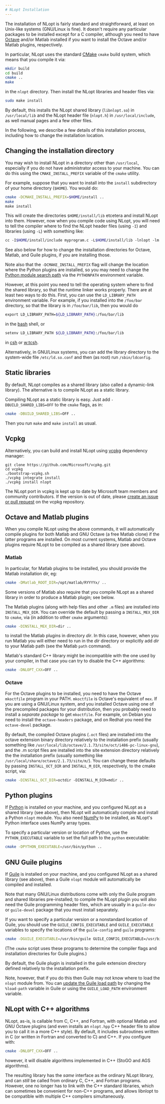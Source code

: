 ```yaml
---
# NLopt Installation
---
```


The installation of NLopt is fairly standard and straightforward, at least on Unix-like systems (GNU/Linux is fine). It doesn't require any particular packages to be installed except for a C compiler, although you need to have [Octave](https://en.wikipedia.org/wiki/GNU_Octave) and/or Matlab installed if you want to install the Octave and/or Matlab plugins, respectively.

In particular, NLopt uses the standard [CMake](https://cmake.org/) `cmake` build system, which means that you compile it via:

```sh
mkdir build
cd build
cmake ..
make
```

in the `nlopt` directory. Then install the NLopt libraries and header files via:

```sh
sudo make install
```

By default, this installs the NLopt shared library (`libnlopt.so`) in `/usr/local/lib` and the NLopt header file (`nlopt.h`) in `/usr/local/include`, as well manual pages and a few other files.

In the following, we describe a few details of this installation process, including how to change the installation location.

Changing the installation directory
-----------------------------------

You may wish to install NLopt in a directory other than `/usr/local`, especially if you do not have administrator access to your machine. You can do this using the `CMAKE_INSTALL_PREFIX` variable of the `cmake` utility.

For example, suppose that you want to install into the `install` subdirectory of your home directory (`$HOME`). You would do:

```sh
cmake -DCMAKE_INSTALL_PREFIX=$HOME/install ..
make
make install
```

This will create the directories `$HOME/install/lib` etcetera and install NLopt into them. However, now when you compile code using NLopt, you will need to tell the compiler where to find the NLopt header files (using `-I`) and libraries (using `-L`) with something like:

```sh
cc -I$HOME/install/include myprogram.c -L$HOME/install/lib -lnlopt -lm -o myprogram
```

See also below for how to change the installation directories for Octave, Matlab, and Guile plugins, if you are installing those.

Note also that the `-DCMAKE_INSTALL_PREFIX` flag will change the location where the Python plugins are installed, so you may need to change the [Python module search path](http://docs.python.org/tutorial/modules.html#the-module-search-path) via the `PYTHONPATH` environment variable.

However, at this point you need to tell the operating system where to find the shared library, so that the runtime linker works properly. There are at least two ways to do this. First, you can use the `LD_LIBRARY_PATH` environment variable. For example, if you installed into the `/foo/bar` directory, so that the library is in `/foo/bar/lib`, then you would do

```sh
export LD_LIBRARY_PATH=${LD_LIBRARY_PATH}:/foo/bar/lib
```

in the [bash](https://en.wikipedia.org/wiki/Bash) shell, or

```sh
setenv LD_LIBRARY_PATH ${LD_LIBRARY_PATH}:/foo/bar/lib
```

in [csh](https://en.wikipedia.org/wiki/csh) or [w:tcsh](https://en.wikipedia.org/wiki/tcsh).

Alternatively, in GNU/Linux systems, you can add the library directory to the system-wide file `/etc/ld.so.conf` and then (as root) run `/sbin/ldconfig`.

Static libraries
----------------

By default, NLopt compiles as a shared library (also called a dynamic-link library). The alternative is to compile NLopt as a static library.

Compiling NLopt as a static library is easy. Just add `-DBUILD_SHARED_LIBS=OFF` to the `cmake` flags, as in:

```sh
cmake -DBUILD_SHARED_LIBS=OFF ..
```

Then you run `make` and `make` `install` as usual.


Vcpkg
-------------------------

Alternatively, you can build and install NLopt using [vcpkg](https://github.com/Microsoft/vcpkg/) dependency manager:

    git clone https://github.com/Microsoft/vcpkg.git
    cd vcpkg
    ./bootstrap-vcpkg.sh
    ./vcpkg integrate install
    ./vcpkg install nlopt

The NLopt port in vcpkg is kept up to date by Microsoft team members and community contributors. If the version is out of date, please [create an issue or pull request](https://github.com/Microsoft/vcpkg) on the vcpkg repository.

Octave and Matlab plugins
-------------------------

When you compile NLopt using the above commands, it will automatically compile plugins for both Matlab and GNU Octave (a free Matlab clone) if the latter programs are installed. On most current systems, Matlab and Octave plugins require NLopt to be compiled as a shared library (see above).

### Matlab

In particular, for Matlab plugins to be installed, you should provide the Matlab installation dir, eg:

```sh
cmake -DMatlab_ROOT_DIR=/opt/matlab/RYYYYx/ ..
```

Some versions of Matlab also require that you compile NLopt as a shared library in order to produce a Matlab plugin; see below.

The Matlab plugins (along with help files and other `.m` files) are installed into `INSTALL_MEX_DIR`. You can override the default by passing a `INSTALL_MEX_DIR` to `cmake`, via (in addition to other `cmake` arguments):

```sh
cmake -DINSTALL_MEX_DIR=dir ..
```

to install the Matlab plugins in directory *dir*. In this case, however, when you run Matlab you will either need to run in the *dir* directory or explicitly add *dir* to your Matlab path (see the Matlab `path` command).

Matlab's standard C++ library might be incompatible with the one used by your compiler, in that case you can try to disable the C++ algorithms:

```sh
cmake -DNLOPT_CXX=OFF ..
```

### Octave

For the Octave plugins to be installed, you need to have the Octave `mkoctfile` program in your PATH. `mkoctfile` is Octave's equivalent of `mex`. If you are using a GNU/Linux system, and you installed Octave using one of the precompiled packages for your distribution, then you probably need to install a *separate package* to get `mkoctfile`. For example, on Debian you need to install the `octave-headers` package, and on Redhat you need the `octave-devel` package.

By default, the compiled Octave plugins (`.oct` files) are installed into the octave extension binary directory relatively to the installation prefix (usually something like `/usr/local/lib/octave/2.1.73/site/oct/i486-pc-linux-gnu`), and the .m script files are installed into the site extension directory relatively the the installation prefix (usually something like `/usr/local/share/octave/2.1.73/site/m/`). You can change these defaults by passing `INSTALL_OCT_DIR` and `INSTALL_M_DIR`, respectively, to the cmake script, via:

```sh
cmake -DINSTALL_OCT_DIR=octdir -DINSTALL_M_DIR=mdir ..
```

Python plugins
--------------

If [Python](https://en.wikipedia.org/wiki/Python_(programming_language)) is installed on your machine, and you configured NLopt as a shared library (see above), then NLopt will automatically compile and install a Python `nlopt` module. You also need [NumPy](https://en.wikipedia.org/wiki/NumPy) to be installed, as NLopt's Python interface uses NumPy array types.

To specify a particular version or location of Python, use the `PYTHON_EXECUTABLE` variable to set the full path to the `python` executable:

```sh
cmake -DPYTHON_EXECUTABLE=/usr/bin/python ..
```

GNU Guile plugins
-----------------

If [Guile](https://en.wikipedia.org/wiki/GNU_Guile) is installed on your machine, and you configured NLopt as a shared library (see above), then a Guile `nlopt` module will automatically be compiled and installed.

Note that many GNU/Linux distributions come with only the Guile program and shared libraries pre-installed; to compile the NLopt plugin you will also need the Guile programming header files, which are usually in a `guile-dev` or `guile-devel` package that you must install separately.

If you want to specify a particular version or a nonstandard location of Guile, you should use the `GUILE_CONFIG_EXECUTABLE` and `GUILE_EXECUTABLE` variables to specify the locations of the `guile-config` and `guile` programs:

```sh
cmake -DGUILE_EXECUTABLE=/usr/bin/guile GUILE_CONFIG_EXECUTABLE=/usr/bin/guile-config ..
```

(The `cmake` script uses these programs to determine the compiler flags and installation directories for Guile plugins.)

By default, the Guile plugin is installed in the guile extension directory defined relatively to the installation prefix.

Note, however, that if you do this then Guile may not know where to load the `nlopt` module from. You can [update the Guile load path](http://www.gnu.org/software/guile/manual/html_node/Build-Config.html) by changing the `%load-path` variable in Guile or using the `GUILE_LOAD_PATH` environment variable.

NLopt with C++ algorithms
-------------------------

NLopt, as-is, is callable from C, C++, and Fortran, with optional Matlab and GNU Octave plugins (and even installs an `nlopt.hpp` C++ header file to allow you to call it in a more C++ style). By default, it includes subroutines written in C (or written in Fortran and converted to C) and C++. If you configure with:

```sh
cmake -DNLOPT_CXX=OFF ..
```

however, it will disable algorithms implemented in C++ (StoGO and AGS algorithms).

The resulting library has the *same* interface as the ordinary NLopt library, and can *still* be called from ordinary C, C++, and Fortran programs. However, one no longer has to link with the C++ standard libraries, which can sometimes be convenient for non-C++ programs, and allows libnlopt to be compatible with multiple C++ compilers simultaneously.

